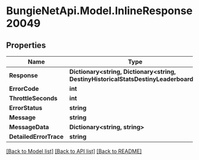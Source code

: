 
# BungieNetApi.Model.InlineResponse20049

## Properties

Name | Type | Description | Notes
------------ | ------------- | ------------- | -------------
**Response** | **Dictionary&lt;string, Dictionary&lt;string, DestinyHistoricalStatsDestinyLeaderboard&gt;&gt;** |  | [optional] 
**ErrorCode** | **int** |  | [optional] 
**ThrottleSeconds** | **int** |  | [optional] 
**ErrorStatus** | **string** |  | [optional] 
**Message** | **string** |  | [optional] 
**MessageData** | **Dictionary&lt;string, string&gt;** |  | [optional] 
**DetailedErrorTrace** | **string** |  | [optional] 

[[Back to Model list]](../README.md#documentation-for-models)
[[Back to API list]](../README.md#documentation-for-api-endpoints)
[[Back to README]](../README.md)

